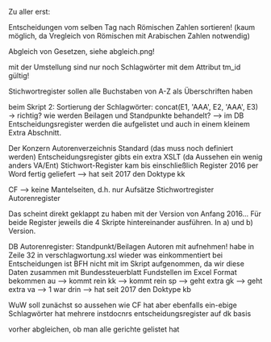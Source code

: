 Zu aller erst:

Entscheidungen vom selben Tag nach Römischen Zahlen sortieren! (kaum möglich, da Vregleich von Römischen mit Arabischen Zahlen notwendig)

Abgleich von Gesetzen, siehe abgleich.png!

mit der Umstellung sind nur noch Schlagwörter mit dem Attribut tm_id gültig!

Stichwortregister sollen alle Buchstaben von A-Z als Überschriften haben

beim Skript 2: Sortierung der Schlagwörter: concat(E1, 'AAA', E2, 'AAA', E3) -> richtig?
wie werden Beilagen und Standpunkte behandelt?
--> im DB Entscheidungsregister werden die aufgelistet und auch in einem kleinem Extra Abschnitt.

Der Konzern
Autorenverzeichnis Standard (das muss noch definiert werden)
Entscheidungsregister gibts ein extra XSLT (da Aussehen ein wenig anders VA/Ent)
Stichwort-Register kam bis einschließlich Register 2016 per Word fertig geliefert
--> hat seit 2017 den Doktype kk


CF
--> keine Mantelseiten, d.h. nur Aufsätze
Stichwortregister
Autorenregister

Das scheint direkt geklappt zu haben mit der Version von Anfang 2016... Für beide Register jeweils die 4 Skripte hintereinander ausführen. In a) und b) Version.


DB
Autorenregister: Standpunkt/Beilagen Autoren mit aufnehmen!
habe in Zeile 32 in verschlagwortung.xsl wieder was einkommentiert
bei Entscheidungen ist BFH nicht mit im Skript aufgenommen, da wir diese Daten zusammen mit Bundessteuerblatt Fundstellen im Excel Format bekommen
au --> kommt rein
kk --> kommt rein
sp --> geht extra
gk --> geht extra
va --> 1 war drin
--> hat seit 2017 den Doktype kb

WuW
soll zunächst so aussehen wie CF
hat aber ebenfalls ein-ebige Schlagwörter
hat mehrere instdocnrs
entscheidungsregister auf dk basis


vorher abgleichen, ob man alle gerichte gelistet hat
